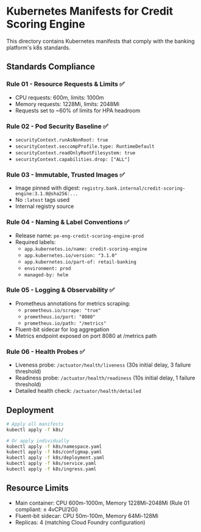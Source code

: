 # Kubernetes Manifests for Credit Scoring Engine

This directory contains Kubernetes manifests that comply with the banking platform's k8s standards.

## Standards Compliance

### Rule 01 - Resource Requests & Limits ✅
- CPU requests: 600m, limits: 1000m
- Memory requests: 1228Mi, limits: 2048Mi
- Requests set to ~60% of limits for HPA headroom

### Rule 02 - Pod Security Baseline ✅
- `securityContext.runAsNonRoot: true`
- `securityContext.seccompProfile.type: RuntimeDefault`
- `securityContext.readOnlyRootFilesystem: true`
- `securityContext.capabilities.drop: ["ALL"]`

### Rule 03 - Immutable, Trusted Images ✅
- Image pinned with digest: `registry.bank.internal/credit-scoring-engine:3.1.0@sha256:...`
- No `:latest` tags used
- Internal registry source

### Rule 04 - Naming & Label Conventions ✅
- Release name: `pe-eng-credit-scoring-engine-prod`
- Required labels:
  - `app.kubernetes.io/name: credit-scoring-engine`
  - `app.kubernetes.io/version: "3.1.0"`
  - `app.kubernetes.io/part-of: retail-banking`
  - `environment: prod`
  - `managed-by: helm`

### Rule 05 - Logging & Observability ✅
- Prometheus annotations for metrics scraping:
  - `prometheus.io/scrape: "true"`
  - `prometheus.io/port: "8080"`
  - `prometheus.io/path: "/metrics"`
- Fluent-bit sidecar for log aggregation
- Metrics endpoint exposed on port 8080 at /metrics path

### Rule 06 - Health Probes ✅
- Liveness probe: `/actuator/health/liveness` (30s initial delay, 3 failure threshold)
- Readiness probe: `/actuator/health/readiness` (10s initial delay, 1 failure threshold)
- Detailed health check: `/actuator/health/detailed`

## Deployment

```bash
# Apply all manifests
kubectl apply -f k8s/

# Or apply individually
kubectl apply -f k8s/namespace.yaml
kubectl apply -f k8s/configmap.yaml
kubectl apply -f k8s/deployment.yaml
kubectl apply -f k8s/service.yaml
kubectl apply -f k8s/ingress.yaml
```

## Resource Limits

- Main container: CPU 600m-1000m, Memory 1228Mi-2048Mi (Rule 01 compliant: ≤ 4vCPU/2Gi)
- Fluent-bit sidecar: CPU 50m-100m, Memory 64Mi-128Mi
- Replicas: 4 (matching Cloud Foundry configuration)
